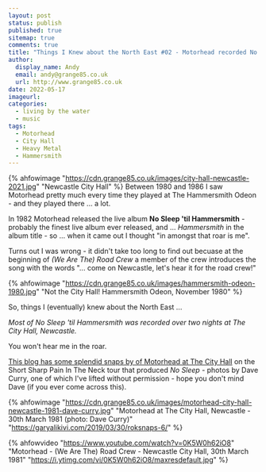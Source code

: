 ```yaml
---
layout: post
status: publish
published: true 
sitemap: true
comments: true
title: "Things I Knew about the North East #02 - Motorhead recorded No Sleep 'til Hammersmith at The City Hall"
author:
  display_name: Andy
  email: andy@grange85.co.uk
  url: http://www.grange85.co.uk
date: 2022-05-17
imageurl: 
categories:
  - living by the water
  - music
tags:
  - Motorhead
  - City Hall
  - Heavy Metal
  - Hammersmith
---
```

{% ahfowimage "https://cdn.grange85.co.uk/images/city-hall-newcastle-2021.jpg" "Newcastle City Hall" %}
Between 1980 and 1986 I saw Motorhead pretty much every time they played at The Hammersmith Odeon - and they played there ... a lot.

In 1982 Motorhead released the live album **No Sleep 'til Hammersmith** - probably the finest live album ever released, and ... _Hammersmith_ in the album title - so ... when it came out I thought "in amongst that roar is me".

Turns out I was wrong - it didn't take too long to find out becuase at the beginning of _(We Are The) Road Crew_ a member of the crew introduces the song with the words "... come on Newcastle, let's hear it for the road crew!"


{% ahfowimage "https://cdn.grange85.co.uk/images/hammersmith-odeon-1980.jpg" "Not the City Hall! Hammersmith Odeon, November 1980" %}

So, things I (eventually) knew about the North East ... 

_Most of No Sleep 'til Hammersmith was recorded over two nights at The City Hall, Newcastle._

You won't hear me in the roar.

[This blog has some splendid snaps by of Motorhead at The City Hall](https://garyalikivi.com/2019/03/30/roksnaps-6/) on the Short Sharp Pain In The Neck tour that produced _No Sleep_ - photos by Dave Curry, one of which I've lifted without permission - hope you don't mind Dave (if you ever come across this).

{% ahfowimage "https://cdn.grange85.co.uk/images/motorhead-city-hall-newcastle-1981-dave-curry.jpg" "Motorhead at The City Hall, Newcastle - 30th March 1981 (photo: Dave Curry)" "https://garyalikivi.com/2019/03/30/roksnaps-6/" %}

{% ahfowvideo "https://www.youtube.com/watch?v=0K5W0h62iO8" "Motorhead - (We Are The) Road Crew - Newcastle City Hall, 30th March 1981" "https://i.ytimg.com/vi/0K5W0h62iO8/maxresdefault.jpg" %}

